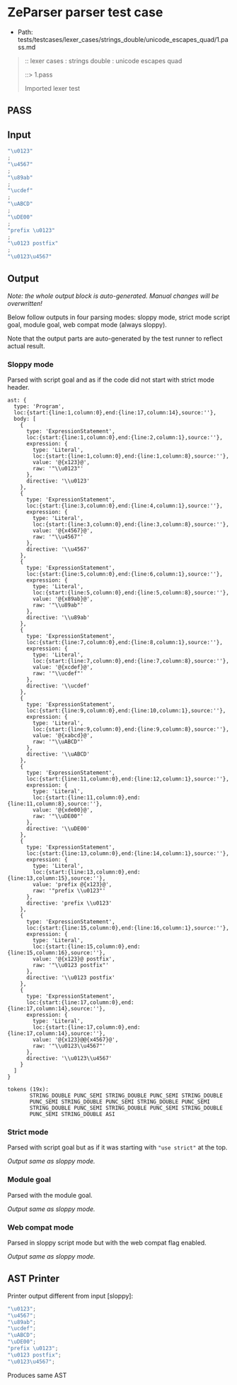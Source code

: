 # ZeParser parser test case

- Path: tests/testcases/lexer_cases/strings_double/unicode_escapes_quad/1.pass.md

> :: lexer cases : strings double : unicode escapes quad
>
> ::> 1.pass
>
> Imported lexer test

## PASS

## Input

`````js
"\u0123"
;
"\u4567"
;
"\u89ab"
;
"\ucdef"
;
"\uABCD"
;
"\uDE00"
;
"prefix \u0123"
;
"\u0123 postfix"
;
"\u0123\u4567"
`````

## Output

_Note: the whole output block is auto-generated. Manual changes will be overwritten!_

Below follow outputs in four parsing modes: sloppy mode, strict mode script goal, module goal, web compat mode (always sloppy).

Note that the output parts are auto-generated by the test runner to reflect actual result.

### Sloppy mode

Parsed with script goal and as if the code did not start with strict mode header.

`````
ast: {
  type: 'Program',
  loc:{start:{line:1,column:0},end:{line:17,column:14},source:''},
  body: [
    {
      type: 'ExpressionStatement',
      loc:{start:{line:1,column:0},end:{line:2,column:1},source:''},
      expression: {
        type: 'Literal',
        loc:{start:{line:1,column:0},end:{line:1,column:8},source:''},
        value: '@{x123}@',
        raw: '"\\u0123"'
      },
      directive: '\\u0123'
    },
    {
      type: 'ExpressionStatement',
      loc:{start:{line:3,column:0},end:{line:4,column:1},source:''},
      expression: {
        type: 'Literal',
        loc:{start:{line:3,column:0},end:{line:3,column:8},source:''},
        value: '@{x4567}@',
        raw: '"\\u4567"'
      },
      directive: '\\u4567'
    },
    {
      type: 'ExpressionStatement',
      loc:{start:{line:5,column:0},end:{line:6,column:1},source:''},
      expression: {
        type: 'Literal',
        loc:{start:{line:5,column:0},end:{line:5,column:8},source:''},
        value: '@{x89ab}@',
        raw: '"\\u89ab"'
      },
      directive: '\\u89ab'
    },
    {
      type: 'ExpressionStatement',
      loc:{start:{line:7,column:0},end:{line:8,column:1},source:''},
      expression: {
        type: 'Literal',
        loc:{start:{line:7,column:0},end:{line:7,column:8},source:''},
        value: '@{xcdef}@',
        raw: '"\\ucdef"'
      },
      directive: '\\ucdef'
    },
    {
      type: 'ExpressionStatement',
      loc:{start:{line:9,column:0},end:{line:10,column:1},source:''},
      expression: {
        type: 'Literal',
        loc:{start:{line:9,column:0},end:{line:9,column:8},source:''},
        value: '@{xabcd}@',
        raw: '"\\uABCD"'
      },
      directive: '\\uABCD'
    },
    {
      type: 'ExpressionStatement',
      loc:{start:{line:11,column:0},end:{line:12,column:1},source:''},
      expression: {
        type: 'Literal',
        loc:{start:{line:11,column:0},end:{line:11,column:8},source:''},
        value: '@{xde00}@',
        raw: '"\\uDE00"'
      },
      directive: '\\uDE00'
    },
    {
      type: 'ExpressionStatement',
      loc:{start:{line:13,column:0},end:{line:14,column:1},source:''},
      expression: {
        type: 'Literal',
        loc:{start:{line:13,column:0},end:{line:13,column:15},source:''},
        value: 'prefix @{x123}@',
        raw: '"prefix \\u0123"'
      },
      directive: 'prefix \\u0123'
    },
    {
      type: 'ExpressionStatement',
      loc:{start:{line:15,column:0},end:{line:16,column:1},source:''},
      expression: {
        type: 'Literal',
        loc:{start:{line:15,column:0},end:{line:15,column:16},source:''},
        value: '@{x123}@ postfix',
        raw: '"\\u0123 postfix"'
      },
      directive: '\\u0123 postfix'
    },
    {
      type: 'ExpressionStatement',
      loc:{start:{line:17,column:0},end:{line:17,column:14},source:''},
      expression: {
        type: 'Literal',
        loc:{start:{line:17,column:0},end:{line:17,column:14},source:''},
        value: '@{x123}@@{x4567}@',
        raw: '"\\u0123\\u4567"'
      },
      directive: '\\u0123\\u4567'
    }
  ]
}

tokens (19x):
       STRING_DOUBLE PUNC_SEMI STRING_DOUBLE PUNC_SEMI STRING_DOUBLE
       PUNC_SEMI STRING_DOUBLE PUNC_SEMI STRING_DOUBLE PUNC_SEMI
       STRING_DOUBLE PUNC_SEMI STRING_DOUBLE PUNC_SEMI STRING_DOUBLE
       PUNC_SEMI STRING_DOUBLE ASI
`````

### Strict mode

Parsed with script goal but as if it was starting with `"use strict"` at the top.

_Output same as sloppy mode._

### Module goal

Parsed with the module goal.

_Output same as sloppy mode._

### Web compat mode

Parsed in sloppy script mode but with the web compat flag enabled.

_Output same as sloppy mode._

## AST Printer

Printer output different from input [sloppy]:

````js
"\u0123";
"\u4567";
"\u89ab";
"\ucdef";
"\uABCD";
"\uDE00";
"prefix \u0123";
"\u0123 postfix";
"\u0123\u4567";
````

Produces same AST
